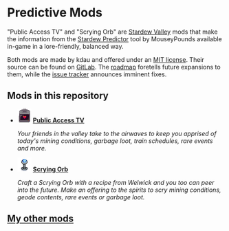 # Predictive Mods

"Public Access TV" and "Scrying Orb" are [Stardew Valley](http://stardewvalley.net/) mods that make the information from the [Stardew Predictor](https://mouseypounds.github.io/stardew-predictor/) tool by MouseyPounds available in-game in a lore-friendly, balanced way.

Both mods are made by kdau and offered under an [MIT license](LICENSE). Their source can be found on [GitLab](https://gitlab.com/kdau/predictivemods). The [roadmap](ROADMAP.md) foretells future expansions to them, while the [issue tracker](https://gitlab.com/kdau/predictivemods/-/issues) announces imminent fixes.

## Mods in this repository

* ![[icon]](PublicAccessTV/assets/icon.png) **[Public Access TV](PublicAccessTV)**

  *Your friends in the valley take to the airwaves to keep you apprised of today's mining conditions<!-- TODO: , shopping opportunities -->, garbage loot, train schedules, rare events and more.*

* ![[icon]](ScryingOrb/assets/icon.png) **[Scrying Orb](ScryingOrb)**

  *Craft a Scrying Orb with a recipe from Welwick and you too can peer into the future. Make an offering to the spirits to scry mining conditions, geode contents, rare events<!-- TODO: , shopping opportunities --> or garbage loot.*

## [My other mods](https://kdau.gitlab.io)
